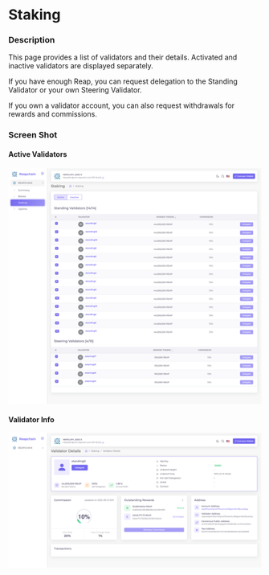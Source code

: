 # Staking

### Description

This page provides a list of validators and their details. Activated and inactive validators are displayed separately.

If you have enough Reap, you can request delegation to the Standing Validator or your own Steering Validator.

If you own a validator account, you can also request withdrawals for rewards and commissions.

### Screen Shot

#### Active Validators

![](<../../.gitbook/assets/image (4).png>)

#### Validator Info

![](<../../.gitbook/assets/image (7).png>)





